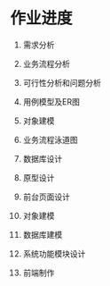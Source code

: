 # 作业进度

1. 需求分析

2. 业务流程分析

3. 可行性分析和问题分析

4. 用例模型及ER图

4. 对象建模

5. 业务流程泳道图

6. 数据库设计

8. 原型设计

7. 前台页面设计

8. 对象建模

9. 数据库建模

16. 系统功能模块设计

18. 前端制作 


